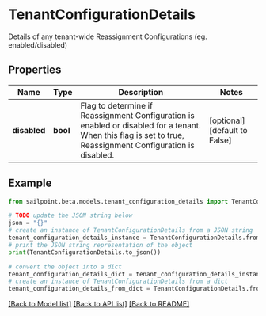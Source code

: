 # TenantConfigurationDetails

Details of any tenant-wide Reassignment Configurations (eg. enabled/disabled)

## Properties

Name | Type | Description | Notes
------------ | ------------- | ------------- | -------------
**disabled** | **bool** | Flag to determine if Reassignment Configuration is enabled or disabled for a tenant.  When this flag is set to true, Reassignment Configuration is disabled. | [optional] [default to False]

## Example

```python
from sailpoint.beta.models.tenant_configuration_details import TenantConfigurationDetails

# TODO update the JSON string below
json = "{}"
# create an instance of TenantConfigurationDetails from a JSON string
tenant_configuration_details_instance = TenantConfigurationDetails.from_json(json)
# print the JSON string representation of the object
print(TenantConfigurationDetails.to_json())

# convert the object into a dict
tenant_configuration_details_dict = tenant_configuration_details_instance.to_dict()
# create an instance of TenantConfigurationDetails from a dict
tenant_configuration_details_from_dict = TenantConfigurationDetails.from_dict(tenant_configuration_details_dict)
```
[[Back to Model list]](../README.md#documentation-for-models) [[Back to API list]](../README.md#documentation-for-api-endpoints) [[Back to README]](../README.md)



